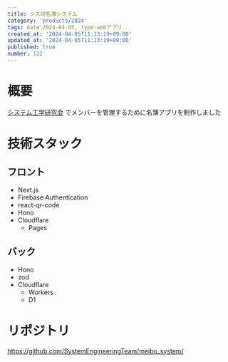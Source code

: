 ```yaml
---
title: シス研名簿システム
category: 'products/2024'
tags: date:2024-04-05, type:webアプリ
created_at: '2024-04-05T11:13:19+09:00'
updated_at: '2024-04-05T11:13:19+09:00'
published: true
number: 122
---
```


# 概要
[システム工学研究会](https://www.sysken.net/) でメンバーを管理するために名簿アプリを制作しました

# 技術スタック
## フロント
- Next.js
- Firebase Authentication
- react-qr-code
- Hono
- Cloudflare
    - Pages

## バック
- Hono
- zod
- Cloudflare
    - Workers
    - D1

# リポジトリ
https://github.com/SystemEngineeringTeam/meibo_system/

